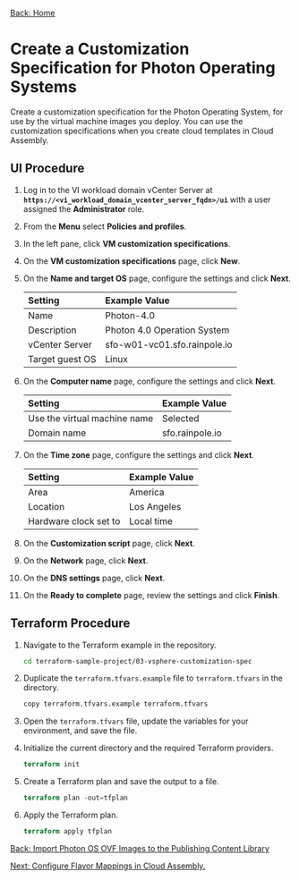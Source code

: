 [Back: Home](README.md)

# Create a Customization Specification for Photon Operating Systems

Create a customization specification for the Photon Operating System, for use by the virtual machine images you deploy. You can use the customization specifications when you create cloud templates in Cloud Assembly.

## UI Procedure

1. Log in to the VI workload domain vCenter Server at **`https://<vi_workload_domain_vcenter_server_fqdn>/ui`** with a user assigned the **Administrator** role.

2. From the **Menu** select **Policies and profiles**.

3. In the left pane, click **VM customization specifications**.

4. On the **VM customization specifications** page, click **New**.

5. On the **Name and target OS** page, configure the settings and click **Next**.

    | Setting           | Example Value                 |
    | :-                | :-                            |
    | Name              | Photon-4.0                    |
    | Description       | Photon 4.0 Operation System   |
    | vCenter Server    | sfo-w01-vc01.sfo.rainpole.io  |
    | Target guest OS	| Linux                         |

6. On the **Computer name** page, configure the settings and click **Next**.

    | Setting                       | Example Value     |
    | :-                            | :-                |
    | Use the virtual machine name  | Selected          |
    | Domain name                   | sfo.rainpole.io   |

7. On the **Time zone** page, configure the settings and click **Next**.

    | Setting                       | Example Value     |
    | :-                            | :-                |
    | Area                          | America           |
    | Location                      | Los Angeles       |
    | Hardware clock set to         | Local time        |

8. On the **Customization script** page, click **Next**.

9. On the **Network** page, click **Next**.

10. On the **DNS settings** page, click **Next**.

11. On the **Ready to complete** page, review the settings and click **Finish**.

## Terraform Procedure

1. Navigate to the Terraform example in the repository.

   ```bash
   cd terraform-sample-project/03-vsphere-customization-spec
   ```

2. Duplicate the `terraform.tfvars.example` file to `terraform.tfvars` in the directory.

   ```bash
   copy terraform.tfvars.example terraform.tfvars
   ```

3. Open the `terraform.tfvars` file, update the variables for your environment, and save the file.

4. Initialize the current directory and the required Terraform providers.

   ```terraform
   terraform init
   ```

5. Create a Terraform plan and save the output to a file.

   ```terraform
   terraform plan -out=tfplan
   ```  

6. Apply the Terraform plan.

   ```terraform
   terraform apply tfplan
   ```

[Back: Import Photon OS OVF Images to the Publishing Content Library](2-import-photon-template.md)

[Next: Configure Flavor Mappings in Cloud Assembly.](4-configure-flavour-mappings.md)